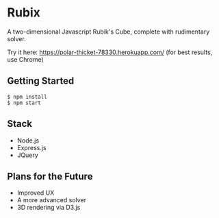 # Rubix
A two-dimensional Javascript Rubik's Cube, complete with rudimentary solver. 

Try it here: https://polar-thicket-78330.herokuapp.com/
(for best results, use Chrome)

## Getting Started

    $ npm install
    $ npm start

## Stack

 - Node.js
 - Express.js
 - JQuery

## Plans for the Future
  - Improved UX
  - A more advanced solver
  - 3D rendering via D3.js
